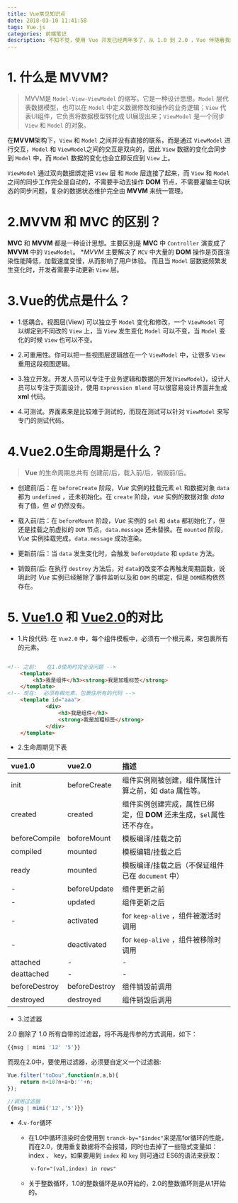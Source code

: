 ```yaml
---
title: Vue常见知识点
date: 2018-03-10 11:41:58
tags: Vue.js
categories: 前端笔记
description: 不知不觉，使用 Vue 开发已经两年多了，从 1.0 到 2.0 ，Vue 伴随着我的整个前端开发历程，因此整理一些关于 Vue 的常见知识点。
---
```



# 1. 什么是 MVVM?

> MVVM是 `Model-View-ViewModel` 的缩写。它是一种设计思想。`Model` 层代表数据模型，也可以在 `Model` 中定义数据修改和操作的业务逻辑；`View` 代表UI组件，它负责将数据模型转化成 UI展现出来；`ViewModel` 是一个同步 `View` 和 `Model` 的对象。

 
在**MVVM**架构下，`View` 和 `Model` 之间并没有直接的联系，而是通过 `ViewModel` 进行交互，`Model` 和 `ViewModel`之间的交互是双向的，因此 `View` 数据的变化会同步到 `Model` 中，而 `Model` 数据的变化也会立即反应到 `View` 上。

 
`ViewModel` 通过双向数据绑定把 `View` 层 和 `Mode` 层连接了起来，而 `View` 和 `Model` 之间的同步工作完全是自动的，不需要手动去操作 **DOM** 节点，不需要灌输主句状态的同步问题，复杂的数据状态维护完全由 **MVVM** 来统一管理。

# 2.MVVM 和 MVC 的区别？


 **MVC** 和 **MVVM** 都是一种设计思想。主要区别是 **MVC** 中 `Controller` 演变成了 **MVVM** 中的 `ViewModel`。 **MVVM* 主要解决了 `MCV` 中大量的 **DOM** 操作是页面渲染性能降低，加载速度变慢，从而影响了用户体验。 而且当 `Model` 层数据频繁发生变化时，开发者需要手动更新 `View` 层。

# 3.Vue的优点是什么？
 
* 1.低耦合。视图层(View) 可以独立于 `Model` 变化和修改，一个 `ViewModel` 可以绑定到不同改的 `View` 上，当 `View` 发生变化 `Model` 可以不变，当 `Model` 变化的时候 `View` 也可以不变。

* 2.可重用性。你可以把一些视图层逻辑放在一个 `ViewModel` 中，让很多 `View` 重用这段视图逻辑。

* 3.独立开发。开发人员可以专注于业务逻辑和数据的开发(`ViewModel`)，设计人员可以专注于页面设计，使用 `Expression Blend` 可以很容易设计界面并生成 **xml** 代码。

* 4.可测试。界面素来是比较难于测试的，而现在测试可以针对 `ViewModel` 来写专门的测试代码。


# 4.Vue2.0生命周期是什么？

 > **Vue** 的生命周期总共有 创建前/后，载入前/后，销毁前/后。

* 创建前/后：在 `beforeCreate` 阶段，*Vue* 实例的挂载元素 `el` 和数据对象 `data` 都为 `undefined` ，还未初始化。在 `create` 阶段，*vue* 实例的数据对象  *data* 有了值，但 *el* 仍然没有。

* 载入前/后：在 `beforeMount` 阶段，*Vue* 实例的 `$el` 和 `data` 都初始化了，但还是挂载之前虚拟的 `DOM` 节点，`data.message` 还未替换。在 `mounted` 阶段，*Vue* 实例挂载完成，`data.message` 成功渲染。

* 更新前/后：当 `data` 发生变化时，会触发 `beforeUpdate` 和 `update` 方法。

* 销毁前/后: 在执行 `destroy` 方法后，对 `data`的改变不会再触发周期函数，说明此时 *Vue* 实例已经解除了事件监听以及和 `DOM` 的绑定，但是 `DOM`结构依然存在。


# 5. [Vue1.0](https://v1.vuejs.org/guide/) 和 [Vue2.0](https://vuejs.org/)的对比


* 1.片段代码: 在 `Vue2.0` 中，每个组件模板中，必须有一个根元素，来包裹所有的元素。

```html

<!-- 之前:   在1.0使用时完全没问题 -->
    <template>
        <h3>我是组件</h3><strong>我是加粗标签</strong>
    </template>
<!-- 现在:  必须有根元素，包裹住所有的代码 -->
    <template id="aaa">
            <div>
                <h3>我是组件</h3>
                <strong>我是加粗标签</strong>
            </div>
    </template>

```


* 2.生命周期见下表

|vue1.0| vue2.0| 描述|
|:-----|:------|:------|
| init | beforeCreate| 组件实例刚被创建，组件属性计算之前，如 data 属性等。|
| created | created | 组件实例创建完成，属性已绑定，但 **DOM** 还未生成，`$el`属性还不存在。|
| beforeCompile| boforeMount| 模板编译/挂载之前|
|compiled| mounted| 模板编辑/挂载之后|
| ready| mounted| 模板编译/挂载之后（不保证组件已在 `document` 中）|
|-|beforeUpdate|组件更新之前|
|-|updated|组件更新之后|
|-|activated| for `keep-alive` ，组件被激活时调用|
|-|deactivated| for `keep-alive` ，组件被移除时调用|
|attached| - |-|
|deattached|-|-|
|beforeDestroy| beforeDestroy| 组件销毁前调用|
|destroyed| destroyed| 组件销毁后调用|


* 3.过滤器

2.0 删除了 1.0 所有自带的过滤器，将不再是传参的方式调用，如下：

```js
{{msg | mimi '12' '5'}}
```

而现在2.0中，要使用过滤器，必须要自定义一个过滤器:

```js
Vue.filter('toDou',function(n,a,b){
    return n<10?n+a+b:''+n;
});

//调用过滤器
{{msg | mimi('12','5')}}

```


* 4.`v-for`循环

	- 在1.0中循环渲染时会使用到 `tranck-by="$indec"`来提高for循环的性能，而在2.0，使用重复数据将不会报错，同时也去掉了一些隐式变量如：index 、 key，如果要用到 `index` 和 `key` 则可通过 ES6的语法来获取：

	```html
		v-for="(val,index) in rows"
	```

	- 关于整数循环，1.0的整数循环是从0开始的，2.0的整数循环则是从1开始的。
